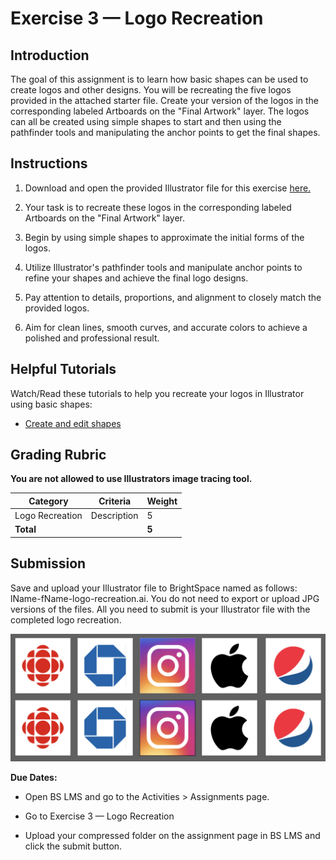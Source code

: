 # Exercise 3 — Logo Recreation

## Introduction

The goal of this assignment is to learn how basic shapes can be used to create logos and other designs. You will be recreating the five logos provided in the attached starter file. Create your version of the logos in the corresponding labeled Artboards on the "Final Artwork" layer. The logos can all be created using simple shapes to start and then using the pathfinder tools and manipulating the anchor points to get the final shapes.

<ClientOnly>
  <Countdown date="2023-09-25">

## Instructions

1. Download and open the provided Illustrator file for this exercise [here.](https://drive.google.com/file/d/19jtfdBUrMeDcJcE5GwHWItcm1BsSUhMv/view?usp=sharing)

2. Your task is to recreate these logos in the corresponding labeled Artboards on the "Final Artwork" layer.

3. Begin by using simple shapes to approximate the initial forms of the logos.

4. Utilize Illustrator's pathfinder tools and manipulate anchor points to refine your shapes and achieve the final logo designs.

5. Pay attention to details, proportions, and alignment to closely match the provided logos.

6. Aim for clean lines, smooth curves, and accurate colors to achieve a polished and professional result.

## Helpful Tutorials

Watch/Read these tutorials to help you recreate your logos in Illustrator using basic shapes:

- [Create and edit shapes](https://helpx.adobe.com/illustrator/how-to/shapes-basics.html)

## Grading Rubric

**You are not allowed to use Illustrators image tracing tool.**

| Category        | Criteria    | Weight |
| --------------- | ----------- | ------ |
| Logo Recreation | Description | 5      |
| **Total**       |             | **5**  |

## Submission

Save and upload your Illustrator file to BrightSpace named as follows: lName-fName-logo-recreation.ai. You do not need to export or upload JPG versions of the files. All you need to submit is your Illustrator file with the completed logo recreation.

![Exercise example](./assets/5-logos.png)

**Due Dates:**

<Badge text="Section 300: Tuesday September 26th @5:00pm" />
<Badge type="error" text="Section 310: Monday September 25th @6:00pm" />

- Open BS LMS and go to the Activities > Assignments page.
- Go to Exercise 3 — Logo Recreation
- Upload your compressed folder on the assignment page in BS LMS and click the submit button.

  </Countdown>
</ClientOnly>
